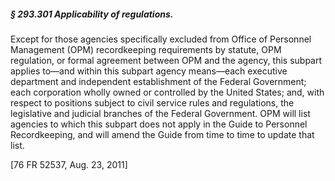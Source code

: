 ##### § 293.301 Applicability of regulations. #####

Except for those agencies specifically excluded from Office of Personnel Management (OPM) recordkeeping requirements by statute, OPM regulation, or formal agreement between OPM and the agency, this subpart applies to—and within this subpart agency means—each executive department and independent establishment of the Federal Government; each corporation wholly owned or controlled by the United States; and, with respect to positions subject to civil service rules and regulations, the legislative and judicial branches of the Federal Government. OPM will list agencies to which this subpart does not apply in the Guide to Personnel Recordkeeping, and will amend the Guide from time to time to update that list.

[76 FR 52537, Aug. 23, 2011]
